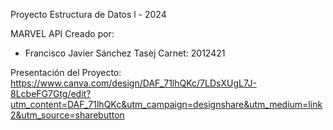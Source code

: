 Proyecto Estructura de Datos l - 2024

MARVEL API
Creado por:
 - Francisco Javier Sánchez Tasej
   Carnet: 2012421

Presentación del Proyecto:
https://www.canva.com/design/DAF_71lhQKc/7LDsXUgL7J-8LcbeFG7Gtg/edit?utm_content=DAF_71lhQKc&utm_campaign=designshare&utm_medium=link2&utm_source=sharebutton

